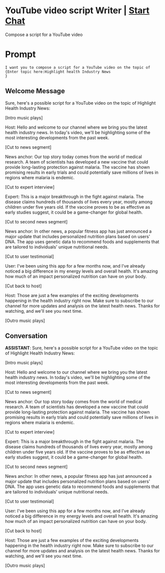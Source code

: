 

# YouTube video script Writer | [Start Chat](https://gptcall.net/chat.html?data=%7B%22contact%22%3A%7B%22id%22%3A%228OXxoYUM0ulKZ7Dsh6p4f%22%2C%22flow%22%3Atrue%7D%7D)
Compose a script for a YouTube video 

# Prompt

```
I want you to compose a script for a YouTube video on the topic of {Enter topic here:Highlight health Industry News
}

```

## Welcome Message
Sure, here's a possible script for a YouTube video on the topic of Highlight Health Industry News:



[Intro music plays]



Host: Hello and welcome to our channel where we bring you the latest health industry news. In today's video, we'll be highlighting some of the most interesting developments from the past week.



[Cut to news segment]



News anchor: Our top story today comes from the world of medical research. A team of scientists has developed a new vaccine that could provide long-lasting protection against malaria. The vaccine has shown promising results in early trials and could potentially save millions of lives in regions where malaria is endemic.



[Cut to expert interview]



Expert: This is a major breakthrough in the fight against malaria. The disease claims hundreds of thousands of lives every year, mostly among children under five years old. If the vaccine proves to be as effective as early studies suggest, it could be a game-changer for global health.



[Cut to second news segment]



News anchor: In other news, a popular fitness app has just announced a major update that includes personalized nutrition plans based on users' DNA. The app uses genetic data to recommend foods and supplements that are tailored to individuals' unique nutritional needs.



[Cut to user testimonial]



User: I've been using this app for a few months now, and I've already noticed a big difference in my energy levels and overall health. It's amazing how much of an impact personalized nutrition can have on your body.



[Cut back to host]



Host: Those are just a few examples of the exciting developments happening in the health industry right now. Make sure to subscribe to our channel for more updates and analysis on the latest health news. Thanks for watching, and we'll see you next time.



[Outro music plays]

## Conversation

**ASSISTANT**: Sure, here's a possible script for a YouTube video on the topic of Highlight Health Industry News:



[Intro music plays]



Host: Hello and welcome to our channel where we bring you the latest health industry news. In today's video, we'll be highlighting some of the most interesting developments from the past week.



[Cut to news segment]



News anchor: Our top story today comes from the world of medical research. A team of scientists has developed a new vaccine that could provide long-lasting protection against malaria. The vaccine has shown promising results in early trials and could potentially save millions of lives in regions where malaria is endemic.



[Cut to expert interview]



Expert: This is a major breakthrough in the fight against malaria. The disease claims hundreds of thousands of lives every year, mostly among children under five years old. If the vaccine proves to be as effective as early studies suggest, it could be a game-changer for global health.



[Cut to second news segment]



News anchor: In other news, a popular fitness app has just announced a major update that includes personalized nutrition plans based on users' DNA. The app uses genetic data to recommend foods and supplements that are tailored to individuals' unique nutritional needs.



[Cut to user testimonial]



User: I've been using this app for a few months now, and I've already noticed a big difference in my energy levels and overall health. It's amazing how much of an impact personalized nutrition can have on your body.



[Cut back to host]



Host: Those are just a few examples of the exciting developments happening in the health industry right now. Make sure to subscribe to our channel for more updates and analysis on the latest health news. Thanks for watching, and we'll see you next time.



[Outro music plays]

